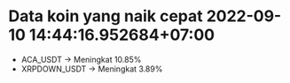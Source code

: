 # Data koin yang naik cepat 2022-09-10 14:44:16.952684+07:00

* ACA_USDT -> Meningkat 10.85%
* XRPDOWN_USDT -> Meningkat 3.89%
